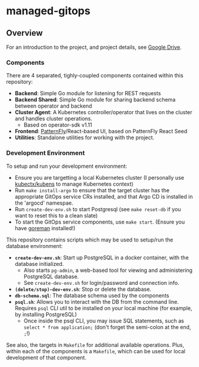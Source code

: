 # managed-gitops

## Overview

For an introduction to the project, and project details, see [Google Drive](https://drive.google.com/drive/u/0/folders/1p_yIOJ1WLu-lqz-BVDn076l1K1pEOc1d).


### Components

There are 4 separated, tighly-coupled components contained within this repository:
- **Backend**: Simple Go module for listening for REST requests
- **Backend Shared**: Simple Go module for sharing backend schema between operator and backend
- **Cluster Agent**: A Kubernetes controller/operator that lives on the cluster and handles cluster operations.
    - Based on operator-sdk v1.11
- **Frontend**: [PatternFly](https://www.patternfly.org/)/React-based UI, based on PatternFly React Seed
- **Utilities**: Standalone utilities for working with the project.

### Development Environment

To setup and run your development environment:
- Ensure you are targetting a local Kubernetes cluster (I personally use [kubectx/kubens](https://github.com/ahmetb/kubectx) to manage Kubernetes context)
- Run `make install-argo` to ensure that the target cluster has the appropriate GitOps service CRs installed, and that Argo CD is installed in the 'argocd' namespae.
- Run `create-dev-env.sh` to start Postgresql (see `make reset-db` if you want to reset this to a clean slate)
- To start the GitOps service components, use `make start`. (Ensure you have [goreman](https://github.com/mattn/goreman) installed!)


This repository contains scripts which may be used to setup/run the database environment:
- **`create-dev-env.sh`**: Start up PostgreSQL in a docker container, with the database initialized. 
    - Also starts `pg-admin`, a web-based tool for viewing and administering PostgreSQL database.
    - See `create-dev-env.sh` for login/password and connection info.
- **`(delete/stop)-dev-env.sh`**: Stop or delete the database.
- **`db-schema.sql`**: The database schema used by the components
- **`psql.sh`**: Allows you to interact with the DB from the command line. Requires `psql` CLI util to be installed on your local machine (for example, by installing PostgreSQL)
    - Once inside the psql CLI, you may issue SQL statements, such as `select * from application;` (don't forget the semi-colon at the end, `;`!)

See also, the targets in `Makefile` for additional available operations. Plus, within each of the components is a `Makefile`, which can be used for local development of that component.     


